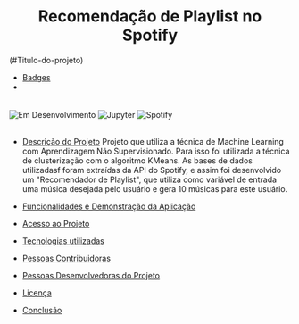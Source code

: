 <h1 align='center'> Recomendação de Playlist no Spotify </h1> (#Titulo-do-projeto)

<!-- <h4 align="center"> 
    :construction:  Projeto em construção  :construction:
</h4>
 -->

* [Badges](#badges)
* 
<div style="display: inline_block"><br/>
<!--     ![Badge em Desenvolvimento](http://img.shields.io/static/v1?label=STATUS&message=EM%20DESENVOLVIMENTO&color=GREEN&style=for-the-badge) -->
    <img align="center" alt="Em Desenvolvimento" src="http://img.shields.io/static/v1?label=STATUS&message=EM%20DESENVOLVIMENTO&color=GREEN&style=for-the-badge" /> 
    <img align="center" alt="Jupyter" src="https://img.shields.io/badge/Jupyter-F37626.svg?&style=for-the-badge&logo=Jupyter&logoColor=white" />  
    <img align="center" alt="Spotify" src="https://img.shields.io/badge/Spotify-1ED760?&style=for-the-badge&logo=spotify&logoColor=white" />  
</div><br/>

* [Descrição do Projeto](#descrição-do-projeto)
Projeto que utiliza a técnica de Machine Learning com Aprendizagem Não Supervisionado. Para isso foi utilizada a técnica de clusterização com o algoritmo KMeans. As bases de dados utilizadasf foram extraídas da API do Spotify, e assim foi desenvolvido um "Recomendador de Playlist", que utiliza como variável de entrada uma música desejada pelo usuário e gera 10 músicas para este usuário.

* [Funcionalidades e Demonstração da Aplicação](#funcionalidades-e-demonstração-da-aplicação)
* [Acesso ao Projeto](#acesso-ao-projeto)
* [Tecnologias utilizadas](#tecnologias-utilizadas)
* [Pessoas Contribuidoras](#pessoas-contribuidoras)
* [Pessoas Desenvolvedoras do Projeto](#pessoas-desenvolvedoras)
* [Licença](#licença)
* [Conclusão](#conclusão)
